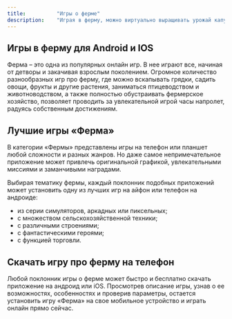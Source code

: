 ```yaml
---
title:			"Игры о ферме"
description:	"Играя в ферму, можно виртуально выращивать урожай капусты, высаживать цветы, а также держать свиней, кур или коз. Ведение фермы приносит массу удовольствия в процессе прохождения уровней и получения наград."
---
```

## Игры в ферму для Android и IOS

Ферма – это одна из популярных онлайн игр. В нее играют все, начиная от детворы и закачивая взрослым поколением. Огромное количество разнообразных игр про ферму, где можно вскапывать грядки, садить овощи, фрукты и другие растения, заниматься птицеводством и животноводством, а также полностью обустраивать фермерское хозяйство, позволяет проводить за увлекательной игрой часы напролет, радуясь собственным достижениям.

## Лучшие игры «Ферма»

В категории «Фермы» представлены игры на телефон или планшет любой сложности и разных жанров. Но даже самое непримечательное приложение может привлечь оригинальной графикой, увлекательными миссиями и заманчивыми наградами.

Выбирая тематику фермы, каждый поклонник подобных приложений может установить одну из лучших игр на айфон или телефон на андроиде:

- из серии симуляторов, аркадных или пиксельных;
- с множеством сельскохозяйственной техники;
- с различными строениями;
- с фантастическими героями;
- с функцией торговли.

## Скачать игру про ферму на телефон 

Любой поклонник игры о ферме может быстро и бесплатно скачать приложение на андроид или iOS. Просмотрев описание игры, узнав о ее возможностях, особенностях и проверив параметры, остается установить игру «Ферма» на свое мобильное устройство и играть онлайн прямо сейчас.